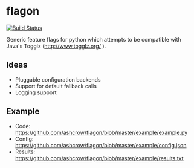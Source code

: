 flagon
======
[![Build Status](https://api.travis-ci.org/ashcrow/flagon.png)](https://travis-ci.org/ashcrow/flagon/)


Generic feature flags for python which attempts to be compatible with Java's Togglz (http://www.togglz.org/
).

Ideas
-----
* Pluggable configuration backends
* Support for default fallback calls
* Logging support


Example
-------
* Code: https://github.com/ashcrow/flagon/blob/master/example/example.py
* Config: https://github.com/ashcrow/flagon/blob/master/example/config.json
* Results: https://github.com/ashcrow/flagon/blob/master/example/results.txt
